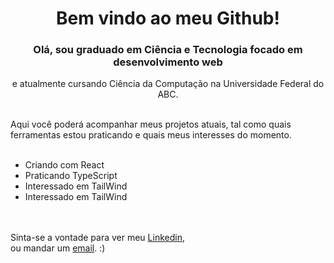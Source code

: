 <h1 align=center>Bem vindo ao meu Github! </h1> 
<h3 align=center>Olá, sou graduado em Ciência e Tecnologia focado em desenvolvimento web</h3>
<p align=center>e atualmente cursando Ciência da Computação na Universidade Federal do ABC.</p>
<br>
Aqui você poderá acompanhar meus projetos atuais, tal como quais ferramentas estou praticando e quais meus interesses do momento.
<br><br>
<div>
  <ul>
    <li>Criando com React</li>
    <li>Praticando TypeScript</li>
    <li>Interessado em TailWind</li>
    <li>Interessado em TailWind</li>
    
  </ul>
</div>


<br><br>
Sinta-se a vontade para ver meu <a href="https://www.linkedin.com/in/luiznambu/">Linkedin</a>, <br>
ou mandar um <a href="mailto:luizpnambu@gmail.com">email</a>. :)

